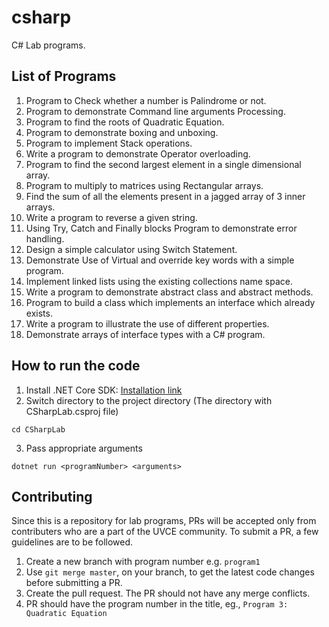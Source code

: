 # csharp
C# Lab programs.

## List of Programs
1. Program to Check whether a number is Palindrome or not.
2. Program to demonstrate Command line arguments Processing.
3. Program to find the roots of Quadratic Equation.
4. Program to demonstrate boxing and unboxing.
5. Program to implement Stack operations.
6. Write a program to demonstrate Operator overloading.
7. Program to find the second largest element in a single dimensional array.
8. Program to multiply to matrices using Rectangular arrays.
9. Find the sum of all the elements present in a jagged array of 3 inner arrays.
10. Write a program to reverse a given string.
11. Using Try, Catch and Finally blocks Program to demonstrate error handling.
12. Design a simple calculator using Switch Statement.
13. Demonstrate Use of Virtual and override key words with a simple program.
14. Implement linked lists using the existing collections name space.
15. Write a program to demonstrate abstract class and abstract methods.
16. Program to build a class which implements an interface which already exists.
17. Write a program to illustrate the use of different properties. 
18. Demonstrate arrays of interface types with a C# program.

## How to run the code

1. Install .NET Core SDK: [Installation link](https://www.microsoft.com/net/learn/get-started/windows) 
2. Switch directory to the project directory (The directory with CSharpLab.csproj file) 
```
cd CSharpLab
```
3. Pass appropriate arguments
```
dotnet run <programNumber> <arguments>
```

## Contributing

Since this is a repository for lab programs, PRs will be accepted only from contributers who are a part of the UVCE community. To submit a PR, a few guidelines are to be followed.

1. Create a new branch with program number e.g. `program1`
2. Use `git merge master`, on your branch, to get the latest code changes before submitting a PR.
3. Create the pull request. The PR should not have any merge conflicts.
4. PR should have the program number in the title, eg., `Program 3: Quadratic Equation`